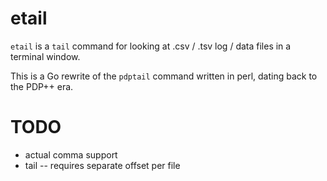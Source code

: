 # etail

`etail` is a `tail` command for looking at .csv / .tsv log / data files in a terminal window.

This is a Go rewrite of the `pdptail` command written in perl, dating back to the PDP++ era.

# TODO

* actual comma support
* tail -- requires separate offset per file


